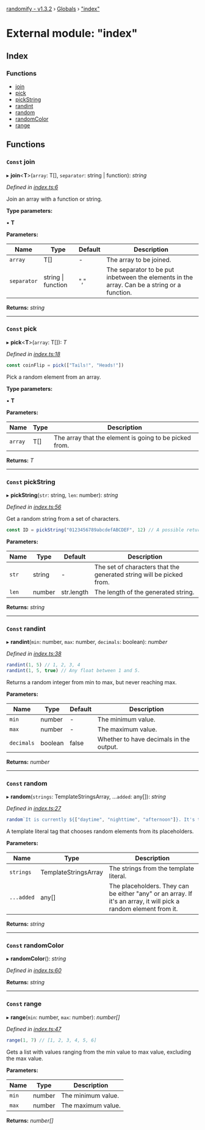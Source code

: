 [randomify - v1.3.2](../README.md) › [Globals](../globals.md) › ["index"](_index_.md)

# External module: "index"

## Index

### Functions

* [join](_index_.md#const-join)
* [pick](_index_.md#const-pick)
* [pickString](_index_.md#const-pickstring)
* [randint](_index_.md#const-randint)
* [random](_index_.md#const-random)
* [randomColor](_index_.md#const-randomcolor)
* [range](_index_.md#const-range)

## Functions

### `Const` join

▸ **join**<**T**>(`array`: T[], `separator`: string | function): *string*

*Defined in [index.ts:6](https://github.com/TNThacker2015/randomify/blob/9197677/src/index.ts#L6)*

Join an array with a function or string.

**Type parameters:**

▪ **T**

**Parameters:**

Name | Type | Default | Description |
------ | ------ | ------ | ------ |
`array` | T[] | - | The array to be joined. |
`separator` | string &#124; function | "," | The separator to be put inbetween the elements in the array. Can be a string or a function.  |

**Returns:** *string*

___

### `Const` pick

▸ **pick**<**T**>(`array`: T[]): *T*

*Defined in [index.ts:18](https://github.com/TNThacker2015/randomify/blob/9197677/src/index.ts#L18)*

```ts
const coinFlip = pick(["Tails!", "Heads!"])
```
Pick a random element from an array.

**Type parameters:**

▪ **T**

**Parameters:**

Name | Type | Description |
------ | ------ | ------ |
`array` | T[] | The array that the element is going to be picked from.  |

**Returns:** *T*

___

### `Const` pickString

▸ **pickString**(`str`: string, `len`: number): *string*

*Defined in [index.ts:56](https://github.com/TNThacker2015/randomify/blob/9197677/src/index.ts#L56)*

Get a random string from a set of characters.
```ts
const ID = pickString("0123456789abcdefABCDEF", 12) // A possible return is "bB0d4D840bfc"
```

**Parameters:**

Name | Type | Default | Description |
------ | ------ | ------ | ------ |
`str` | string | - | The set of characters that the generated string will be picked from. |
`len` | number |  str.length | The length of the generated string.  |

**Returns:** *string*

___

### `Const` randint

▸ **randint**(`min`: number, `max`: number, `decimals`: boolean): *number*

*Defined in [index.ts:38](https://github.com/TNThacker2015/randomify/blob/9197677/src/index.ts#L38)*

```ts
randint(1, 5) // 1, 2, 3, 4
randint(1, 5, true) // Any float between 1 and 5.
```
Returns a random integer from min to max, but never reaching max.

**Parameters:**

Name | Type | Default | Description |
------ | ------ | ------ | ------ |
`min` | number | - | The minimum value. |
`max` | number | - | The maximum value. |
`decimals` | boolean | false | Whether to have decimals in the output.  |

**Returns:** *number*

___

### `Const` random

▸ **random**(`strings`: TemplateStringsArray, ...`added`: any[]): *string*

*Defined in [index.ts:27](https://github.com/TNThacker2015/randomify/blob/9197677/src/index.ts#L27)*

```ts
random`It is currently ${["daytime", "nighttime", "afternoon"]}. It's time to ${["work", "exercise", "eat"]}!`
```
A template literal tag that chooses random elements from its placeholders.

**Parameters:**

Name | Type | Description |
------ | ------ | ------ |
`strings` | TemplateStringsArray | The strings from the template literal. |
`...added` | any[] | The placeholders. They can be either "any" or an array. If it's an array, it will pick a random element from it.  |

**Returns:** *string*

___

### `Const` randomColor

▸ **randomColor**(): *string*

*Defined in [index.ts:60](https://github.com/TNThacker2015/randomify/blob/9197677/src/index.ts#L60)*

**Returns:** *string*

___

### `Const` range

▸ **range**(`min`: number, `max`: number): *number[]*

*Defined in [index.ts:47](https://github.com/TNThacker2015/randomify/blob/9197677/src/index.ts#L47)*

```ts
range(1, 7) // [1, 2, 3, 4, 5, 6]
```
Gets a list with values ranging from the min value to max value, excluding the max value.

**Parameters:**

Name | Type | Description |
------ | ------ | ------ |
`min` | number | The minimum value. |
`max` | number | The maximum value.  |

**Returns:** *number[]*
